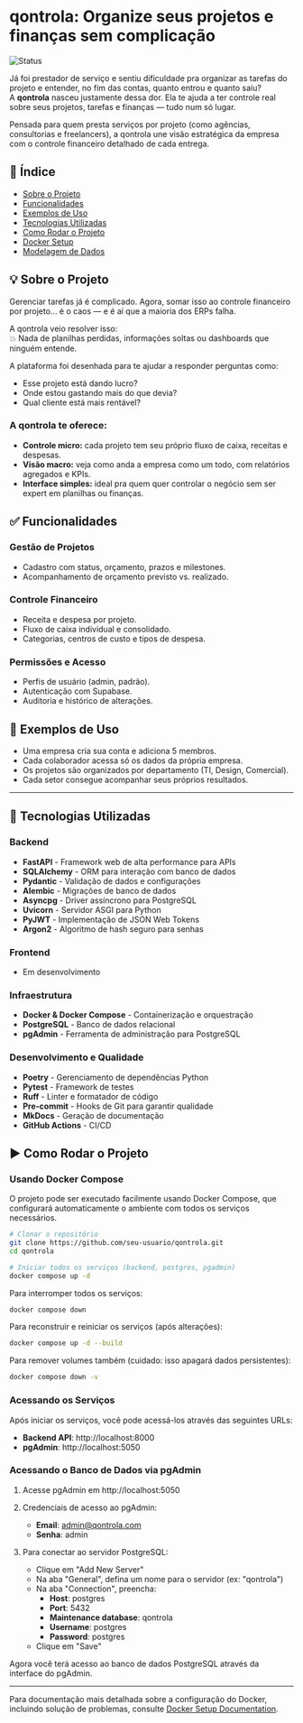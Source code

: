 # qontrola: Organize seus projetos e finanças sem complicação

![Status](https://img.shields.io/badge/Status-Em%20Desenvolvimento-yellow)

Já foi prestador de serviço e sentiu dificuldade pra organizar as tarefas do projeto e entender, no fim das contas, quanto entrou e quanto saiu?  
A **qontrola** nasceu justamente dessa dor. Ela te ajuda a ter controle real sobre seus projetos, tarefas e finanças — tudo num só lugar.

Pensada para quem presta serviços por projeto (como agências, consultorias e freelancers), a qontrola une visão estratégica da empresa com o controle financeiro detalhado de cada entrega.

## 📌 Índice

- [Sobre o Projeto](#💡-sobre-o-projeto)
- [Funcionalidades](#✅-funcionalidades)
- [Exemplos de Uso](#🧩-exemplos-de-uso)
- [Tecnologias Utilizadas](#🔧-tecnologias-utilizadas)
- [Como Rodar o Projeto](#▶️-como-rodar-o-projeto)
- [Docker Setup](#🐳-docker-setup)
- [Modelagem de Dados](#🧠-modelagem-de-dados)

## 💡 Sobre o Projeto

Gerenciar tarefas já é complicado. Agora, somar isso ao controle financeiro por projeto... é o caos — e é aí que a maioria dos ERPs falha.

A qontrola veio resolver isso:  
💥 Nada de planilhas perdidas, informações soltas ou dashboards que ninguém entende.

A plataforma foi desenhada para te ajudar a responder perguntas como:
- Esse projeto está dando lucro?
- Onde estou gastando mais do que devia?
- Qual cliente está mais rentável?

### A qontrola te oferece:
- **Controle micro:** cada projeto tem seu próprio fluxo de caixa, receitas e despesas.
- **Visão macro:** veja como anda a empresa como um todo, com relatórios agregados e KPIs.
- **Interface simples:** ideal pra quem quer controlar o negócio sem ser expert em planilhas ou finanças.

## ✅ Funcionalidades

### Gestão de Projetos
- Cadastro com status, orçamento, prazos e milestones.
- Acompanhamento de orçamento previsto vs. realizado.

### Controle Financeiro
- Receita e despesa por projeto.
- Fluxo de caixa individual e consolidado.
- Categorias, centros de custo e tipos de despesa.

### Permissões e Acesso
- Perfis de usuário (admin, padrão).
- Autenticação com Supabase.
- Auditoria e histórico de alterações.

## 🧩 Exemplos de Uso

- Uma empresa cria sua conta e adiciona 5 membros.
- Cada colaborador acessa só os dados da própria empresa.
- Os projetos são organizados por departamento (TI, Design, Comercial).
- Cada setor consegue acompanhar seus próprios resultados.

---

## 🔧 Tecnologias Utilizadas

### Backend
- **FastAPI** - Framework web de alta performance para APIs
- **SQLAlchemy** - ORM para interação com banco de dados
- **Pydantic** - Validação de dados e configurações
- **Alembic** - Migrações de banco de dados
- **Asyncpg** - Driver assíncrono para PostgreSQL
- **Uvicorn** - Servidor ASGI para Python
- **PyJWT** - Implementação de JSON Web Tokens
- **Argon2** - Algoritmo de hash seguro para senhas

### Frontend
- Em desenvolvimento

### Infraestrutura
- **Docker & Docker Compose** - Containerização e orquestração
- **PostgreSQL** - Banco de dados relacional
- **pgAdmin** - Ferramenta de administração para PostgreSQL

### Desenvolvimento e Qualidade
- **Poetry** - Gerenciamento de dependências Python
- **Pytest** - Framework de testes
- **Ruff** - Linter e formatador de código
- **Pre-commit** - Hooks de Git para garantir qualidade
- **MkDocs** - Geração de documentação
- **GitHub Actions** - CI/CD


## ▶️ Como Rodar o Projeto

### Usando Docker Compose

O projeto pode ser executado facilmente usando Docker Compose, que configurará automaticamente o ambiente com todos os serviços necessários.

```bash
# Clonar o repositório
git clone https://github.com/seu-usuario/qontrola.git
cd qontrola

# Iniciar todos os serviços (backend, postgres, pgadmin)
docker compose up -d
```

Para interromper todos os serviços:
```bash
docker compose down
```

Para reconstruir e reiniciar os serviços (após alterações):
```bash
docker compose up -d --build
```

Para remover volumes também (cuidado: isso apagará dados persistentes):
```bash
docker compose down -v
```

### Acessando os Serviços

Após iniciar os serviços, você pode acessá-los através das seguintes URLs:

- **Backend API**: http://localhost:8000
- **pgAdmin**: http://localhost:5050

### Acessando o Banco de Dados via pgAdmin

1. Acesse pgAdmin em http://localhost:5050
2. Credenciais de acesso ao pgAdmin:
   - **Email**: admin@qontrola.com
   - **Senha**: admin

3. Para conectar ao servidor PostgreSQL:
   - Clique em "Add New Server"
   - Na aba "General", defina um nome para o servidor (ex: "qontrola")
   - Na aba "Connection", preencha:
     - **Host**: postgres
     - **Port**: 5432
     - **Maintenance database**: qontrola
     - **Username**: postgres
     - **Password**: postgres
   - Clique em "Save"

Agora você terá acesso ao banco de dados PostgreSQL através da interface do pgAdmin.

---

Para documentação mais detalhada sobre a configuração do Docker, incluindo solução de problemas, consulte [Docker Setup Documentation](docs/docker-setup.md).
